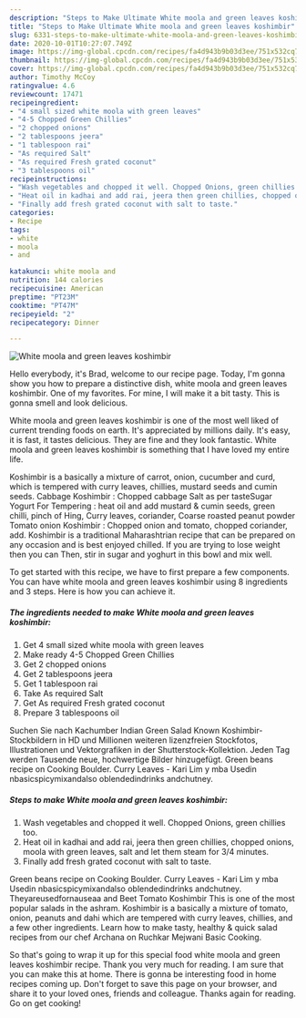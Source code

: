 ```yaml
---
description: "Steps to Make Ultimate White moola and green leaves koshimbir"
title: "Steps to Make Ultimate White moola and green leaves koshimbir"
slug: 6331-steps-to-make-ultimate-white-moola-and-green-leaves-koshimbir
date: 2020-10-01T10:27:07.749Z
image: https://img-global.cpcdn.com/recipes/fa4d943b9b03d3ee/751x532cq70/white-moola-and-green-leaves-koshimbir-recipe-main-photo.jpg
thumbnail: https://img-global.cpcdn.com/recipes/fa4d943b9b03d3ee/751x532cq70/white-moola-and-green-leaves-koshimbir-recipe-main-photo.jpg
cover: https://img-global.cpcdn.com/recipes/fa4d943b9b03d3ee/751x532cq70/white-moola-and-green-leaves-koshimbir-recipe-main-photo.jpg
author: Timothy McCoy
ratingvalue: 4.6
reviewcount: 17471
recipeingredient:
- "4 small sized white moola with green leaves"
- "4-5 Chopped Green Chillies"
- "2 chopped onions"
- "2 tablespoons jeera"
- "1 tablespoon rai"
- "As required Salt"
- "As required Fresh grated coconut"
- "3 tablespoons oil"
recipeinstructions:
- "Wash vegetables and chopped it well. Chopped Onions, green chillies too."
- "Heat oil in kadhai and add rai, jeera then green chillies, chopped onions, moola with green leaves, salt and let them steam for 3/4 minutes."
- "Finally add fresh grated coconut with salt to taste."
categories:
- Recipe
tags:
- white
- moola
- and

katakunci: white moola and 
nutrition: 144 calories
recipecuisine: American
preptime: "PT23M"
cooktime: "PT47M"
recipeyield: "2"
recipecategory: Dinner

---
```



![White moola and green leaves koshimbir](https://img-global.cpcdn.com/recipes/fa4d943b9b03d3ee/751x532cq70/white-moola-and-green-leaves-koshimbir-recipe-main-photo.jpg)

Hello everybody, it's Brad, welcome to our recipe page. Today, I'm gonna show you how to prepare a distinctive dish, white moola and green leaves koshimbir. One of my favorites. For mine, I will make it a bit tasty. This is gonna smell and look delicious.

White moola and green leaves koshimbir is one of the most well liked of current trending foods on earth. It's appreciated by millions daily. It's easy, it is fast, it tastes delicious. They are fine and they look fantastic. White moola and green leaves koshimbir is something that I have loved my entire life.

Koshimbir is a basically a mixture of carrot, onion, cucumber and curd, which is tempered with curry leaves, chillies, mustard seeds and cumin seeds. Cabbage Koshimbir : Chopped cabbage Salt as per tasteSugar Yogurt For Tempering : heat oil and add mustard &amp; cumin seeds, green chilli, pinch of Hing, Curry leaves, coriander, Coarse roasted peanut powder Tomato onion Koshimbir : Chopped onion and tomato, chopped coriander, add. Koshimbir is a traditional Maharashtrian recipe that can be prepared on any occasion and is best enjoyed chilled. If you are trying to lose weight then you can Then, stir in sugar and yoghurt in this bowl and mix well.


To get started with this recipe, we have to first prepare a few components. You can have white moola and green leaves koshimbir using 8 ingredients and 3 steps. Here is how you can achieve it.

<!--inarticleads1-->

##### The ingredients needed to make White moola and green leaves koshimbir:

1. Get 4 small sized white moola with green leaves
1. Make ready 4-5 Chopped Green Chillies
1. Get 2 chopped onions
1. Get 2 tablespoons jeera
1. Get 1 tablespoon rai
1. Take As required Salt
1. Get As required Fresh grated coconut
1. Prepare 3 tablespoons oil


Suchen Sie nach Kachumber Indian Green Salad Known Koshimbir-Stockbildern in HD und Millionen weiteren lizenzfreien Stockfotos, Illustrationen und Vektorgrafiken in der Shutterstock-Kollektion. Jeden Tag werden Tausende neue, hochwertige Bilder hinzugefügt. Green beans recipe on Cooking Boulder. Curry Leaves - Kari Lim y mba Usedin nbasicspicymixandalso oblendedindrinks andchutney. 

<!--inarticleads2-->

##### Steps to make White moola and green leaves koshimbir:

1. Wash vegetables and chopped it well. Chopped Onions, green chillies too.
1. Heat oil in kadhai and add rai, jeera then green chillies, chopped onions, moola with green leaves, salt and let them steam for 3/4 minutes.
1. Finally add fresh grated coconut with salt to taste.


Green beans recipe on Cooking Boulder. Curry Leaves - Kari Lim y mba Usedin nbasicspicymixandalso oblendedindrinks andchutney. Theyareusedfornauseaa and Beet Tomato Koshimbir This is one of the most popular salads in the ashram. Koshimbir is a basically a mixture of tomato, onion, peanuts and dahi which are tempered with curry leaves, chillies, and a few other ingredients. Learn how to make tasty, healthy &amp; quick salad recipes from our chef Archana on Ruchkar Mejwani Basic Cooking. 

So that's going to wrap it up for this special food white moola and green leaves koshimbir recipe. Thank you very much for reading. I am sure that you can make this at home. There is gonna be interesting food in home recipes coming up. Don't forget to save this page on your browser, and share it to your loved ones, friends and colleague. Thanks again for reading. Go on get cooking!
